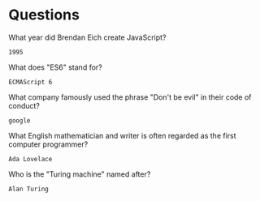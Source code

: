# Questions

What year did Brendan Eich create JavaScript?

```
1995

```

What does "ES6" stand for?

```
ECMAScript 6

```

What company famously used the phrase "Don't be evil" in their code of conduct?

```
google 

```

What English mathematician and writer is often regarded as the first computer programmer?

```
Ada Lovelace
```

Who is the "Turing machine" named after?

```
Alan Turing

```
